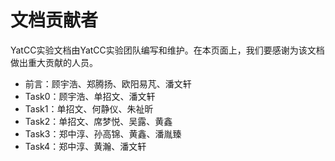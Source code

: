 # 文档贡献者

YatCC实验文档由YatCC实验团队编写和维护。在本页面上，我们要感谢为该文档做出重大贡献的人员。

* 前言：顾宇浩、郑腾扬、欧阳易芃、潘文轩
* Task0：顾宇浩、单招文、潘文轩
* Task1：单招文、何静仪、朱祉昕
* Task2：单招文、席梦悦、吴露、黄鑫
* Task3：郑中淳、孙高锦、黄鑫、潘胤臻
* Task4：郑中淳、黄瀚、潘文轩
